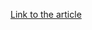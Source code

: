 [Link to the article](https://posts.specterops.io/mythic-3-3-out-of-beta-9979e82660c3?source=rss----f05f8696e3cc---4)
